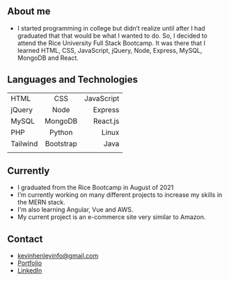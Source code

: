 ## About me

- I started programming in college but didn’t realize until after I had graduated that that would be what I wanted to do. So, I decided to attend the Rice University Full Stack Bootcamp. It was there that I learned HTML, CSS, JavaScript, jQuery, Node, Express, MySQL, MongoDB and React.


## Languages and Technologies 

| | | |
| :---  |    :----:   |   ---: |
| HTML | CSS | JavaScript |
| jQuery | Node | Express |
| MySQL | MongoDB | React.js  |
| PHP | Python | Linux |
| Tailwind | Bootstrap | Java |
| | | |



## Currently

- I graduated from the Rice Bootcamp in August of 2021
- I’m currently working on many different projects to increase my skills in the MERN stack.
- I'm also learning Angular, Vue and AWS.
- My current project is an e-commerce site very similar to Amazon.



## Contact

- kevinhenleyinfo@gmail.com
- [Portfolio](https://kevinhenleycode.github.io/React_Portfolio/)
- [LinkedIn](https://www.linkedin.com/in/kevin-henley/)
